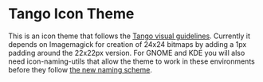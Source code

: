 # Tango Icon Theme

This is an icon theme that follows the [Tango visual guidelines][1]. Currently
it depends on Imagemagick for creation of 24x24 bitmaps by adding a 1px padding
around the 22x22px version. For GNOME and KDE you will also need
icon-naming-utils that allow the theme to work in these environments before
they follow [the new naming scheme][2].


[1]: http://tango-project.org/Tango_Icon_Theme_Guidelines
[2]: http://tango-project.org/Standard_Icon_Naming_Specification
